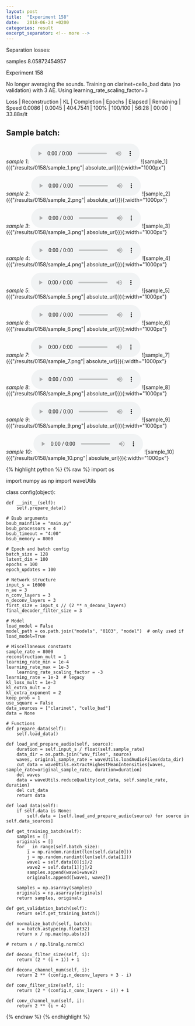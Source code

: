 ```yaml
---
layout: post
title:  "Experiment 158"
date:   2018-06-24 +0200
categories: result
excerpt_separator: <!-- more -->
---
```

Separation losses:

samples
8.05872454957<!-- more -->

Experiment 158

No longer averaging the sounds. Training on clarinet+cello_bad data (no validation) with 3 AE. Using learning_rate_scaling_factor=3

Loss | Reconstruction | KL | Completion | Epochs | Elapsed | Remaining | Speed
0.0086 | 0.0045 | 404.7541 | 100% | 100/100 | 56:28 | 00:00 | 33.88s/it

## **Sample batch**:
_sample 1_:
<audio src="/ResultsOverview/results/0158/sample_1.wav" controls preload></audio>
![sample_1]({{"/results/0158/sample_1.png"| absolute_url}}){:width="1000px"}

_sample 2_:
<audio src="/ResultsOverview/results/0158/sample_2.wav" controls preload></audio>
![sample_2]({{"/results/0158/sample_2.png"| absolute_url}}){:width="1000px"}

_sample 3_:
<audio src="/ResultsOverview/results/0158/sample_3.wav" controls preload></audio>
![sample_3]({{"/results/0158/sample_3.png"| absolute_url}}){:width="1000px"}

_sample 4_:
<audio src="/ResultsOverview/results/0158/sample_4.wav" controls preload></audio>
![sample_4]({{"/results/0158/sample_4.png"| absolute_url}}){:width="1000px"}

_sample 5_:
<audio src="/ResultsOverview/results/0158/sample_5.wav" controls preload></audio>
![sample_5]({{"/results/0158/sample_5.png"| absolute_url}}){:width="1000px"}

_sample 6_:
<audio src="/ResultsOverview/results/0158/sample_6.wav" controls preload></audio>
![sample_6]({{"/results/0158/sample_6.png"| absolute_url}}){:width="1000px"}

_sample 7_:
<audio src="/ResultsOverview/results/0158/sample_7.wav" controls preload></audio>
![sample_7]({{"/results/0158/sample_7.png"| absolute_url}}){:width="1000px"}

_sample 8_:
<audio src="/ResultsOverview/results/0158/sample_8.wav" controls preload></audio>
![sample_8]({{"/results/0158/sample_8.png"| absolute_url}}){:width="1000px"}

_sample 9_:
<audio src="/ResultsOverview/results/0158/sample_9.wav" controls preload></audio>
![sample_9]({{"/results/0158/sample_9.png"| absolute_url}}){:width="1000px"}

_sample 10_:
<audio src="/ResultsOverview/results/0158/sample_10.wav" controls preload></audio>
![sample_10]({{"/results/0158/sample_10.png"| absolute_url}}){:width="1000px"}


{% highlight python %}
{% raw %}
import os

import numpy as np
import waveUtils


class config(object):

	def __init__(self):
		self.prepare_data()

	# Bsub arguments
	bsub_mainfile = "main.py"
	bsub_processors = 4
	bsub_timeout = "4:00"
	bsub_memory = 8000

	# Epoch and batch config
	batch_size = 128
	latent_dim = 100
	epochs = 100
	epoch_updates = 100

	# Network structure
	input_s = 16000
	n_ae = 3
	n_conv_layers = 3
	n_deconv_layers = 3
	first_size = input_s // (2 ** n_deconv_layers)
	final_decoder_filter_size = 3

	# Model
	load_model = False
	model_path = os.path.join("models", "0103", "model")  # only used if load_model=True

	# Miscellaneous constants
	sample_rate = 8000
	reconstruction_mult = 1
	learning_rate_min = 1e-4
	learning_rate_max = 1e-3
        learning_rate_scaling_factor = -3
	learning_rate = 1e-3  # legacy
	kl_loss_mult = 1e-3
	kl_extra_mult = 2
	kl_extra_exponent = 2
	keep_prob = 1
	use_square = False
	data_sources = ["clarinet", "cello_bad"]
	data = None

	# Functions
	def prepare_data(self):
		self.load_data()

	def load_and_prepare_audio(self, source):
		duration = self.input_s / float(self.sample_rate)
		data_dir = os.path.join("wav_files", source)
		waves, original_sample_rate = waveUtils.loadAudioFiles(data_dir)
		cut_data = waveUtils.extractHighestMeanIntensities(waves, sample_rate=original_sample_rate, duration=duration)
		del waves
		data = waveUtils.reduceQuality(cut_data, self.sample_rate, duration)
		del cut_data
		return data

	def load_data(self):
		if self.data is None:
			self.data = [self.load_and_prepare_audio(source) for source in self.data_sources]

	def get_training_batch(self):
		samples = []
		originals = []
		for _ in range(self.batch_size):
			i = np.random.randint(len(self.data[0]))
			j = np.random.randint(len(self.data[1]))
			wave1 = self.data[0][i]/2
			wave2 = self.data[1][j]/2
			samples.append(wave1+wave2)
			originals.append([wave1, wave2])

		samples = np.asarray(samples)
		originals = np.asarray(originals)
		return samples, originals

	def get_validation_batch(self):
		return self.get_training_batch()

	def normalize_batch(self, batch):
		x = batch.astype(np.float32)
		return x / np.max(np.abs(x))

	# return x / np.linalg.norm(x)

	def deconv_filter_size(self, i):
		return (2 * (i + 1)) + 1

	def deconv_channel_num(self, i):
		return 2 ** (config.n_deconv_layers + 3 - i)

	def conv_filter_size(self, i):
		return (2 * (config.n_conv_layers - i)) + 1

	def conv_channel_num(self, i):
		return 2 ** (i + 4)

{% endraw %}
{% endhighlight %}

